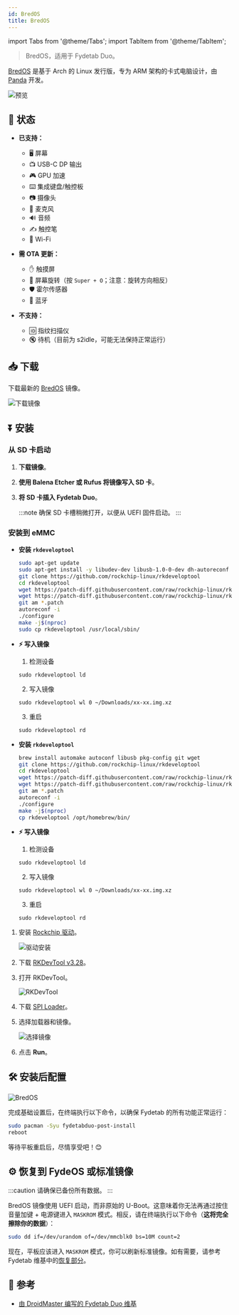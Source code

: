 ```yaml
---
id: BredOS
title: BredOS
---
```


import Tabs from '@theme/Tabs';
import TabItem from '@theme/TabItem';

> BredOS，适用于 Fydetab Duo。

[BredOS](https://bredos.org/) 是基于 Arch 的 Linux 发行版，专为 ARM 架构的卡式电脑设计，由 [Panda](https://github.com/Rippanda12) 开发。

![预览](/img/BredOS_preview.jpg)

## 🔄 状态

- **已支持：**
  - 🖥️ 屏幕
  - 📺 USB-C DP 输出
  - 🎮 GPU 加速
  - ⌨️ 集成键盘/触控板
  - 📷 摄像头
  - 🎤 麦克风
  - 🔊 音频
  - ✍️ 触控笔
  - 📶 Wi-Fi

- **需 OTA 更新：**
  - ✋ 触摸屏
  - 🔄 屏幕旋转（按 `Super + O`；注意：旋转方向相反）
  - 🛡️ 霍尔传感器
  - 📶 蓝牙

- **不支持：**
  - 🆔 指纹扫描仪
  - 🔇 待机（目前为 s2idle，可能无法保持正常运行）

## 📥 下载

下载最新的 [BredOS](https://repo.bredos.org/) 镜像。

![下载镜像](https://github.com/LinuxDroidMaster/Fydetab-Duo-DroidMaster-wiki/blob/main/Images/Linux/BredOS/download_image_from_repo.png?raw=true)

## ⏬ 安装

### 从 SD 卡启动

1. **下载镜像**。
2. **使用 Balena Etcher 或 Rufus 将镜像写入 SD 卡**。
3. **将 SD 卡插入 Fydetab Duo**。

   :::note
   确保 SD 卡槽稍微打开，以便从 UEFI 固件启动。
   :::

### 安装到 eMMC


<Tabs>
  <TabItem value="linux" label="🐧 Linux (Debian/Ubuntu)">

- **安装 `rkdeveloptool`**

  ```bash
  sudo apt-get update
  sudo apt-get install -y libudev-dev libusb-1.0-0-dev dh-autoreconf pkg-config libusb-1.0 build-essential git wget
  git clone https://github.com/rockchip-linux/rkdeveloptool
  cd rkdeveloptool
  wget https://patch-diff.githubusercontent.com/raw/rockchip-linux/rkdeveloptool/pull/73.patch
  wget https://patch-diff.githubusercontent.com/raw/rockchip-linux/rkdeveloptool/pull/85.patch
  git am *.patch
  autoreconf -i
  ./configure
  make -j$(nproc)
  sudo cp rkdeveloptool /usr/local/sbin/
  ```
-  **⚡ 写入镜像**

    1. 检测设备
      
    ```
    sudo rkdeveloptool ld
    ```

    2. 写入镜像

    ```
    sudo rkdeveloptool wl 0 ~/Downloads/xx-xx.img.xz
    ```

    3. 重启
    ```
    sudo rkdeveloptool rd
    ```

  </TabItem>
  
  <TabItem value="macos" label="🍏 macOS">

- **安装 `rkdeveloptool`**
  ```bash
  brew install automake autoconf libusb pkg-config git wget
  git clone https://github.com/rockchip-linux/rkdeveloptool
  cd rkdeveloptool
  wget https://patch-diff.githubusercontent.com/raw/rockchip-linux/rkdeveloptool/pull/73.patch
  wget https://patch-diff.githubusercontent.com/raw/rockchip-linux/rkdeveloptool/pull/85.patch
  git am *.patch
  autoreconf -i
  ./configure
  make -j$(nproc)
  cp rkdeveloptool /opt/homebrew/bin/
  ```
-  **⚡ 写入镜像**

    1. 检测设备
      
    ```
    sudo rkdeveloptool ld
    ```

    2. 写入镜像

    ```
    sudo rkdeveloptool wl 0 ~/Downloads/xx-xx.img.xz
    ```

    3. 重启
    ```
    sudo rkdeveloptool rd
    ```

  </TabItem>

  <TabItem value="windows" label="🖥️ Windows">

1. 安装 [Rockchip 驱动](https://dl.khadas.com/products/edge2/tool/driver-assitant_v5.13.zip)。

   ![驱动安装](/img/drvinstall.png)

2. 下载 [RKDevTool v3.28](https://dl.khadas.com/products/edge2/tool/rkdevtool_release_v3.28.zip)。

3. 打开 RKDevTool。

   ![RKDevTool](/img/rkdevtool.png)

4. 下载 [SPI Loader](/rk3588_spl_loader_v1.09.111.bin)。

5. 选择加载器和镜像。

   ![选择镜像](https://github.com/LinuxDroidMaster/Fydetab-Duo-DroidMaster-wiki/raw/main/Images/Linux/BredOS/flashing_tool_config.png)

6. 点击 **Run**。

  </TabItem>
</Tabs>



## 🛠️ 安装后配置

![BredOS](https://github.com/LinuxDroidMaster/Fydetab-Duo-DroidMaster-wiki/raw/main/Images/Linux/BredOS/bredOS_installer.jpg)

完成基础设置后，在终端执行以下命令，以确保 Fydetab 的所有功能正常运行：

```bash
sudo pacman -Syu fydetabduo-post-install
reboot
```

等待平板重启后，尽情享受吧！😊

## ⚙️ 恢复到 FydeOS 或标准镜像

:::caution
请确保已备份所有数据。
:::

BredOS 镜像使用 UEFI 启动，而非原始的 U-Boot。这意味着你无法再通过按住音量加键 + 电源键进入 `MASKROM` 模式。相反，请在终端执行以下命令（**这将完全擦除你的数据**）：

```bash
sudo dd if=/dev/urandom of=/dev/mmcblk0 bs=10M count=2
```

现在，平板应该进入 `MASKROM` 模式，你可以刷新标准镜像。如有需要，请参考 Fydetab 维基中的[恢复部分](https://wiki.fydetabduo.com//unbrick_the_fydetab_duo)。

## 🔗 参考

- [由 DroidMaster 编写的 Fydetab Duo 维基](https://github.com/LinuxDroidMaster/Fydetab-Duo-DroidMaster-wiki/blob/main/Documentation/Linux_distros/bredos.md)